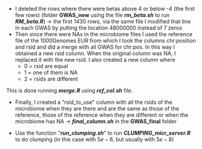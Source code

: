 - I deleted the rows where there were betas above 4 or below -4 (the first few rows) (folder **GWAS_new** using the file ***rm_beta.sh*** to run ***RM_beta.R***) → the first 1430 rows, via the same file I modified that line in each GWAS by putting the location 48000000 instead of 7 zeros
- Then since there were NAs in the microbiome files I used the reference file of the 1000Genomes EUR from which I took the columns chr:position and rsid and did a merge with all GWAS for chr:pos. In this way I obtained a new rsid column. When the original column was NA, I replaced it with the new rsid. I also created a new column where 
    - 0 = rsid are equal
    - 1 = one of them is NA
    - 2 = rsids are different

This is done running ***merge.R*** using ***ref_col.sh*** file.
    
- Finally, I created a "rsid_to_use" column with all the rsids of the microbiome when they are there and are the same as those of the reference, those of the reference when they are different or when the microbiome has NA → ***final_column.sh*** in the **GWAS_final** folder

- Use the function "***run_clumping.sh***" to run ***CLUMPING_micr_server.R*** to do clumping (in this case with $5e-6$, but usually with $5e-8$)
